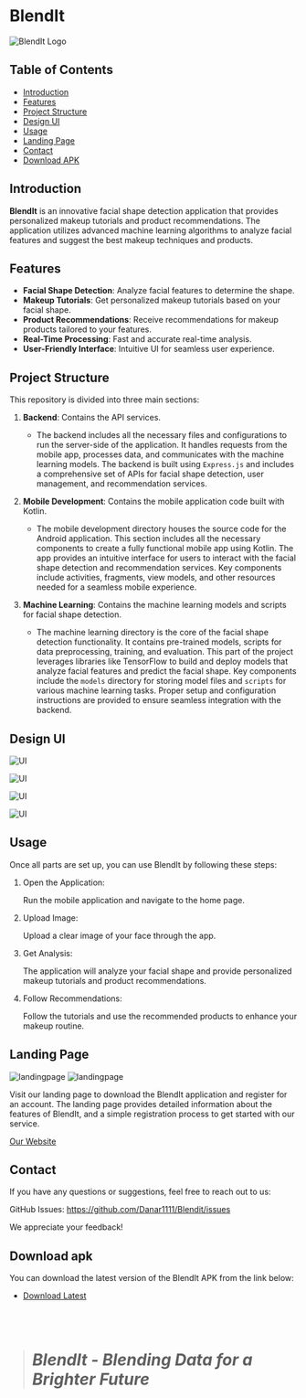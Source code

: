 # BlendIt

![BlendIt Logo](/Images/blendit.png)

## Table of Contents
- [Introduction](#introduction)
- [Features](#features)
- [Project Structure](#project-structure)
- [Design UI](#design-ui)
- [Usage](#usage)
- [Landing Page](#landing-page)
- [Contact](#contact)
- [Download APK](#download-apk)

## Introduction
**BlendIt** is an innovative facial shape detection application that provides personalized makeup tutorials and product recommendations. The application utilizes advanced machine learning algorithms to analyze facial features and suggest the best makeup techniques and products.

## Features
- **Facial Shape Detection**: Analyze facial features to determine the shape.
- **Makeup Tutorials**: Get personalized makeup tutorials based on your facial shape.
- **Product Recommendations**: Receive recommendations for makeup products tailored to your features.
- **Real-Time Processing**: Fast and accurate real-time analysis.
- **User-Friendly Interface**: Intuitive UI for seamless user experience.

## Project Structure
This repository is divided into three main sections:

1. **Backend**: Contains the API services.
    - The backend includes all the necessary files and configurations to run the server-side of the application. It handles requests from the mobile app, processes data, and communicates with the machine learning models. The backend is built using `Express.js` and includes a comprehensive set of APIs for facial shape detection, user management, and recommendation services.

2. **Mobile Development**: Contains the mobile application code built with Kotlin.
    - The mobile development directory houses the source code for the Android application. This section includes all the necessary components to create a fully functional mobile app using Kotlin. The app provides an intuitive interface for users to interact with the facial shape detection and recommendation services. Key components include activities, fragments, view models, and other resources needed for a seamless mobile experience.

3. **Machine Learning**: Contains the machine learning models and scripts for facial shape detection.
    - The machine learning directory is the core of the facial shape detection functionality. It contains pre-trained models, scripts for data preprocessing, training, and evaluation. This part of the project leverages libraries like TensorFlow to build and deploy models that analyze facial features and predict the facial shape. Key components include the `models` directory for storing model files and `scripts` for various machine learning tasks. Proper setup and configuration instructions are provided to ensure seamless integration with the backend.

## Design UI
![UI](./Images/design1.png)

![UI](./Images/design2.png)

![UI](./Images/design3.png)

![UI](./Images/design4.png)

## Usage
Once all parts are set up, you can use BlendIt by following these steps:

1. Open the Application:

    Run the mobile application and navigate to the home page.

2. Upload Image:

    Upload a clear image of your face through the app.

3. Get Analysis:

    The application will analyze your facial shape and provide personalized makeup tutorials and product recommendations.

4. Follow Recommendations:

    Follow the tutorials and use the recommended products to enhance your makeup routine.

## Landing Page

![landingpage](./Images/landingpage1.png)
![landingpage](./Images/landingpage2.png)

Visit our landing page to download the BlendIt application and register for an account. The landing page provides detailed information about the features of BlendIt, and a simple registration process to get started with our service.

[Our Website](https://generated-armor-424304-c8.et.r.appspot.com)

## Contact
If you have any questions or suggestions, feel free to reach out to us:

GitHub Issues: https://github.com/Danar1111/Blendit/issues

We appreciate your feedback!

## Download apk
You can download the latest version of the BlendIt APK from the link below:

- [Download Latest](https://github.com/anythinks/blendit-capstone-project/releases/tag/release)

<br>
<br>

> # *BlendIt - Blending Data for a Brighter Future*

